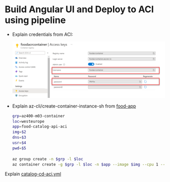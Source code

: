 # Build Angular UI and Deploy to ACI using pipeline


- Explain credentials from ACI:

    ![admin-usr](_images/admin-usr.png)

- Explain az-cli/create-container-instance-sh from [food-app]()

    ```bash
    grp=az400-m03-container
    loc=westeurope
    app=food-catalog-api-aci
    img=$2
    dns=$3
    usr=$4
    pwd=$5

    az group create -n $grp -l $loc
    az container create -g $grp -l $loc -n $app --image $img --cpu 1 --memory 1 --dns-name-label $dns --port 80 --registry-username $usr --registry-password $pwd --registry-login-server foodacrcontainer.azurecr.io
    ```

Explain [catalog-cd-aci.yml](https://github.com/arambazamba/food-app/blob/master/deploy/az-pipelines/catalog-cd-aci.yml)
